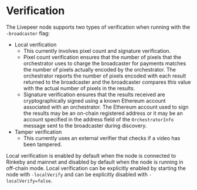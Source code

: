# Verification

The Livepeer node supports two types of verification when running with the `-broadcaster` flag:

- Local verification
    - This currently involves pixel count and signature verification.
    - Pixel count verification ensures that the number of pixels that the orchestrator uses to charge the broadcaster for payments matches the number of pixels actually encoded by the orchestrator. The orchestrator reports the number of pixels encoded with each result returned to the broadcaster and the broadcaster compares this value with the actual number of pixels in the results.
    - Signature verification ensures that the results received are cryptographically signed using a known Ethereum account associated with an orchestrator. The Ethereum account used to sign the results may be an on-chain registered address or it may be an account specified in the address field of the `OrchestratorInfo` message sent to the broadcaster during discovery.
- Tamper verification
    - This currently uses an external verifier that checks if a video has been tampered.

Local verification is enabled by default when the node is connected to Rinkeby and mainnet and disabled by default when the node is running in off-chain mode. Local verification can be explicitly enabled by starting the node with `-localVerify` and can be explicitly disabled with `-localVerify=false`.

